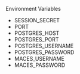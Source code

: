Environment Variables
- SESSION_SECRET
- PORT
- POSTGRES_HOST
- POSTGRES_PORT
- POSTGRES_USERNAME
- POSTGRES_PASSWORD
- MACES_USERNAME
- MACES_PASSWORD
